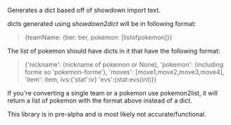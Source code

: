 Generates a dict based off of showdown import text.

dicts generated using *showdown2dict* will be in following format:
>{teamName: {tier: tier, pokemon: [listofpokemon]}}

The list of pokemon should have dicts in it that have the following format:
>{'nickname': (nickname of pokemon or None), 'pokemon': (including forme so 'pokemon-forme'), 'moves': [move1,move2,move3,move4], 'item': item, ivs:{'stat':iv} 'evs':{stat:evs(int)}}

If you're converting a single team or a pokemon use pokemon2list, it will return a list of pokemon with the format above instead of a dict.

This library is in pre-alpha and is most likely not accurate/functional.
